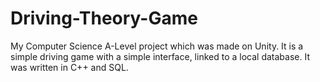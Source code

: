 # Driving-Theory-Game
My Computer Science A-Level project which was made on Unity. It is a simple driving game with a simple interface, linked to a local database. It was written in C++ and SQL.
